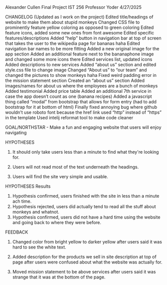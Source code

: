 Alexander Cullen
Final Project IST 256 Professor Yoder
4/27/2025

CHANGELOG (Updated as I work on the project)
Edited title/headings of website to make them about stupid monkeys
Changed CSS file to prominently feature yellow coloring as opposed to green coloring
Edited feature icons, added some new ones from font awesome
Edited specific features/descriptions
Added “help” button in navigation bar at top of screen that takes the user to the wikipedia page for bananas haha
Edited navigation bar names to be more fitting
Added a new original image for the app section
Added an additional feature next to the bananaphone image and changed some more icons there
Edited services list, updated icons
Added descriptions to new services
Added “about us” section and edited style.css file to change image
Changed “About us” to “our team” and changed the pictures to show monkeys haha
Fixed weird padding error in the mission statement section 
Created an “about us” section 
Added images/names for about us where the employees are a bunch of monkeys
Added testimonial
Added price table
Added an additional 7th service in case the app doesn’t count as one (banana recipes)
Added a javascript thing called “modal” from bootstrap that allows for form entry (had to add bootstrap for it at bottom of html)
Finally fixed annoying bug where github wouldn’t use roboto font because the href link used “http” instead of “https” in the template
Used intelij reformat tool to make code cleaner

GOAL/NORTHSTAR - Make a fun and engaging website that users will enjoy navigating

HYPOTHESES

1. It should only take users less than a minute to find what they're looking for.

2. Users will not read most of the text underneath the headings.

3. Users will find the site very simple and usable.

HYPOTHESES Results

1. Hypothesis confirmed, users finished with the site in less than a minute ach time.
2. Hypothesis rejected, users did actually tend to read all the stuff about monkeys and whatnot.
3. Hypothesis confirmed, users did not have a hard time using the website and going back to where they were before. 

FEEDBACK 

1. Changed color from bright yellow to darker yellow after users said it was hard to see the white text.

2. Added description for the products we sell in site description at top of page after users were confused about what the website was actually for.

3. Moved mission statement to be above services after users said it was strange that it was at the bottom of the page.

